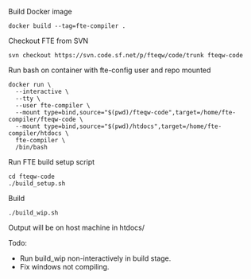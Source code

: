 Build Docker image

```
docker build --tag=fte-compiler .
```


Checkout FTE from SVN

```
svn checkout https://svn.code.sf.net/p/fteqw/code/trunk fteqw-code
```


Run bash on container with fte-config user and repo mounted

```
docker run \
  --interactive \
  --tty \
  --user fte-compiler \
  --mount type=bind,source="$(pwd)/fteqw-code",target=/home/fte-compiler/fteqw-code \
  --mount type=bind,source="$(pwd)/htdocs",target=/home/fte-compiler/htdocs \
  fte-compiler \
  /bin/bash
```


Run FTE build setup script

```
cd fteqw-code
./build_setup.sh
```


Build

```
./build_wip.sh
```

Output will be on host machine in htdocs/


Todo:
- Run build_wip non-interactively in build stage.
- Fix windows not compiling.
